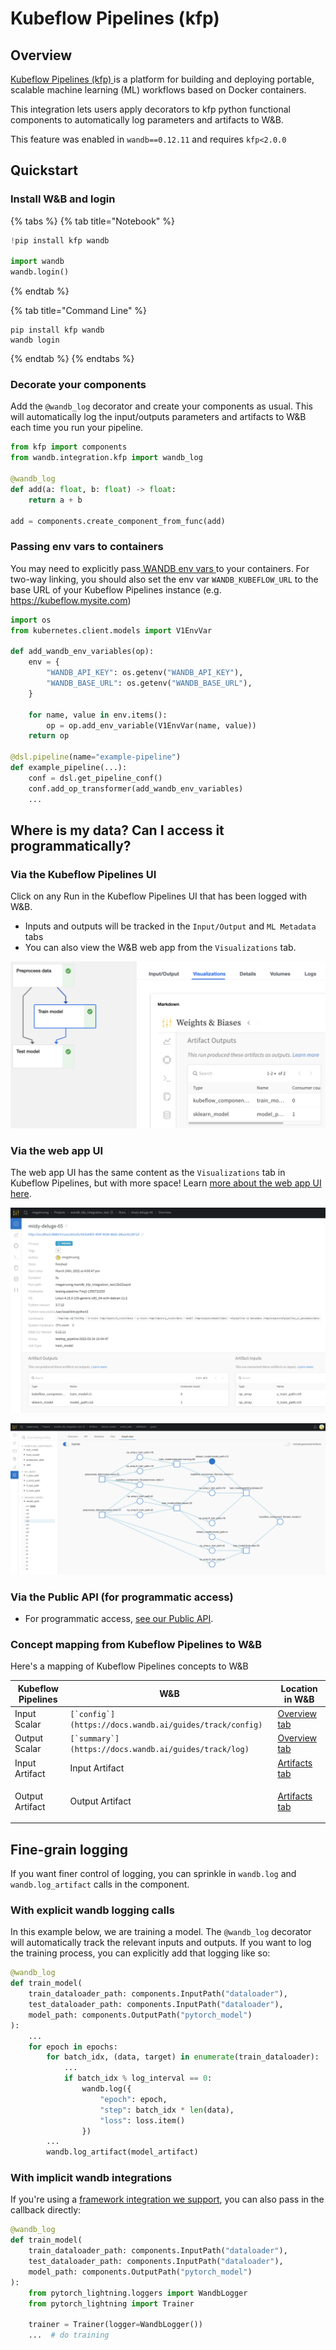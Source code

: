 # Kubeflow Pipelines (kfp)

## Overview

[Kubeflow Pipelines (kfp) ](https://www.kubeflow.org/docs/components/pipelines/introduction/)is a platform for building and deploying portable, scalable machine learning (ML) workflows based on Docker containers.

This integration lets users apply decorators to kfp python functional components to automatically log parameters and artifacts to W\&B.

This feature was enabled in `wandb==0.12.11` and requires `kfp<2.0.0`

## Quickstart

### Install W\&B and login

{% tabs %}
{% tab title="Notebook" %}
```python
!pip install kfp wandb

import wandb
wandb.login()
```
{% endtab %}

{% tab title="Command Line" %}
```
pip install kfp wandb
wandb login
```
{% endtab %}
{% endtabs %}

### Decorate your components

Add the `@wandb_log` decorator and create your components as usual. This will automatically log the input/outputs parameters and artifacts to W\&B each time you run your pipeline.

```python
from kfp import components
from wandb.integration.kfp import wandb_log

@wandb_log
def add(a: float, b: float) -> float:
    return a + b

add = components.create_component_from_func(add)
```

### Passing env vars to containers

You may need to explicitly pass[ WANDB env vars ](https://docs.wandb.ai/guides/track/advanced/environment-variables)to your containers.  For two-way linking, you should also set the env var `WANDB_KUBEFLOW_URL` to the base URL of your Kubeflow Pipelines instance (e.g. https://kubeflow.mysite.com)

```python
import os
from kubernetes.client.models import V1EnvVar

def add_wandb_env_variables(op):
    env = {
        "WANDB_API_KEY": os.getenv("WANDB_API_KEY"),
        "WANDB_BASE_URL": os.getenv("WANDB_BASE_URL"),
    }

    for name, value in env.items():
        op = op.add_env_variable(V1EnvVar(name, value))
    return op
    
@dsl.pipeline(name="example-pipeline")
def example_pipeline(...):
    conf = dsl.get_pipeline_conf()
    conf.add_op_transformer(add_wandb_env_variables)
    ...
```

## Where is my data?  Can I access it programmatically?

### Via the Kubeflow Pipelines UI

Click on any Run in the Kubeflow Pipelines UI that has been logged with W\&B.

* Inputs and outputs will be tracked in the `Input/Output` and `ML Metadata` tabs
* You can also view the W\&B web app from the `Visualizations` tab.

![Get a view of W\&B in the Kubeflow UI](<../../../.gitbook/assets/image (176).png>)

### Via the web app UI

The web app UI has the same content as the `Visualizations` tab in Kubeflow Pipelines, but with more space!  Learn [more about the web app UI here](https://docs.wandb.ai/ref/app).

![View details about a particular run (and link back to the Kubeflow UI)](<../../../.gitbook/assets/image (176) (2) (1) (1) (1) (1) (1) (1) (1) (1) (1) (1) (1) (1) (1) (1) (1).png>)

![See the full DAG of inputs and outputs at each stage of your pipeline](<../../../.gitbook/assets/image (179).png>)

### Via the Public API (for programmatic access)

* For programmatic access, [see our Public API](https://docs.wandb.ai/ref/python/public-api).

### Concept mapping from Kubeflow Pipelines to W\&B

Here's a mapping of Kubeflow Pipelines concepts to W\&B

| Kubeflow Pipelines | W\&B                                                      | Location in W\&B                                                                                  |
| ------------------ | --------------------------------------------------------- | ------------------------------------------------------------------------------------------------- |
| Input Scalar       | ``[`config`](https://docs.wandb.ai/guides/track/config)`` | [Overview tab](https://docs.wandb.ai/ref/app/pages/run-page#overview-tab)                         |
| Output Scalar      | ``[`summary`](https://docs.wandb.ai/guides/track/log)``   | [Overview tab](https://docs.wandb.ai/ref/app/pages/run-page#overview-tab)                         |
| Input Artifact     | Input Artifact                                            | [Artifacts tab](https://docs.wandb.ai/ref/app/pages/run-page#artifacts-tab)                       |
| Output Artifact    | Output Artifact                                           | <p><a href="https://docs.wandb.ai/ref/app/pages/run-page#artifacts-tab">Artifacts tab</a><br></p> |

## Fine-grain logging

If you want finer control of logging, you can sprinkle in `wandb.log` and `wandb.log_artifact` calls in the component.

### With explicit wandb logging calls

In this example below, we are training a model.  The `@wandb_log` decorator will automatically track the relevant inputs and outputs.  If you want to log the training process, you can explicitly add that logging like so:

```python
@wandb_log
def train_model(
    train_dataloader_path: components.InputPath("dataloader"),
    test_dataloader_path: components.InputPath("dataloader"),
    model_path: components.OutputPath("pytorch_model")
):
    ...
    for epoch in epochs:
        for batch_idx, (data, target) in enumerate(train_dataloader):
            ...
            if batch_idx % log_interval == 0:
                wandb.log({
                    "epoch": epoch,
                    "step": batch_idx * len(data),
                    "loss": loss.item()
                })
        ...
        wandb.log_artifact(model_artifact)
```

### With implicit wandb integrations

If you're using a [framework integration we support](https://docs.wandb.ai/guides/integrations), you can also pass in the callback directly:

```python
@wandb_log
def train_model(
    train_dataloader_path: components.InputPath("dataloader"),
    test_dataloader_path: components.InputPath("dataloader"),
    model_path: components.OutputPath("pytorch_model")
):
    from pytorch_lightning.loggers import WandbLogger
    from pytorch_lightning import Trainer
    
    trainer = Trainer(logger=WandbLogger())
    ...  # do training
```

